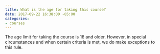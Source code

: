```yaml
---
title: What is the age for taking this course?
date: 2017-09-22 16:38:00 -05:00
categories:
- courses
---
```


The age limit for taking the course is 18 and older. However, in special circumstances and when certain criteria is met, we do make exceptions to this rule.